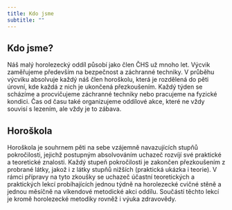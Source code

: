 ```yaml
---
title: Kdo jsme
subtitle: ""
---
```


## Kdo jsme?

Náš malý horolezecký oddíl působí jako člen ČHS už mnoho let. Výcvik zaměřujeme především na bezpečnost a záchranné techniky. V průběhu výcviku absolvuje každý náš člen horoškolu, která je rozdělená do pěti úrovní, kde každá z nich je ukončená přezkoušením. Každý týden se scházíme a procvičujeme záchranné techniky nebo pracujeme na fyzické kondici. Čas od času také organizujeme oddílové akce, které ne vždy souvisí s lezením, ale vždy je to zábava.


## Horoškola

Horoškola je souhrnem pěti na sebe vzájemně navazujících stupňů pokročilosti, jejichž postupným absolvováním uchazeč rozvíjí své praktické a teoretické znalosti. Každý stupeň pokročilosti je zakončen přezkoušením z probrané látky, jakož i z látky stupňů nižších (praktická ukázka i teorie). V rámci přípravy na tyto zkoušky se uchazeč účastní teoretických a praktických lekcí probíhajících jednou týdně na horolezecké cvičné stěně a jednou měsíčně na víkendové metodické akci oddílu. Součástí těchto lekcí je kromě horolezecké metodiky rovněž i výuka zdravovědy.
